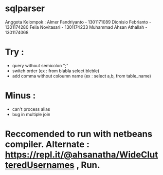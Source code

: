 # sqlparser

Anggota Kelompok :
Almer Fandriyanto - 1301171089
Dionisio Febrianto - 1301174280
Felia Novitasari - 1301174233
Muhammad Ahsan Athallah - 1301174068

# Try : 
- query without semicolon ";"
- switch order (ex : from blabla select bleble)
- add comma without coloumn name (ex : select a,b, from table_name)

# Minus :
- can't process alias
- bug in multiple join

# Reccomended to run with netbeans compiler. Alternate : https://repl.it/@ahsanatha/WideClutteredUsernames , Run.
